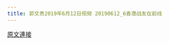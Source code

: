 ```yaml
---
title: 郭文贵2019年6月12日视频 20190612_6香港战友在前线
---
```


[原文連接](https://gnews.org/ThreadView/53478087)


